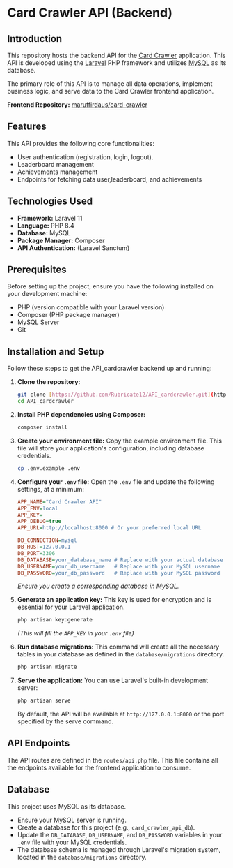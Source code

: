 # Card Crawler API (Backend)

## Introduction

This repository hosts the backend API for the [Card Crawler](https://github.com/maruffirdaus/card-crawler) application. This API is developed using the [Laravel](https://laravel.com/) PHP framework and utilizes [MySQL](https://www.mysql.com/) as its database.

The primary role of this API is to manage all data operations, implement business logic, and serve data to the Card Crawler frontend application.

**Frontend Repository:** [maruffirdaus/card-crawler](https://github.com/maruffirdaus/card-crawler)

## Features

This API provides the following core functionalities:
* User authentication (registration, login, logout).
* Leaderboard management
* Achievements management
* Endpoints for fetching data user,leaderboard, and achievements


## Technologies Used

* **Framework:** Laravel 11
* **Language:** PHP 8.4
* **Database:** MySQL
* **Package Manager:** Composer
* **API Authentication:** (Laravel Sanctum)

## Prerequisites

Before setting up the project, ensure you have the following installed on your development machine:
* PHP (version compatible with your Laravel version)
* Composer (PHP package manager)
* MySQL Server
* Git

## Installation and Setup

Follow these steps to get the API_cardcrawler backend up and running:

1.  **Clone the repository:**
    ```bash
    git clone [https://github.com/Rubricate12/API_cardcrawler.git](https://github.com/Rubricate12/API_cardcrawler.git)
    cd API_cardcrawler
    ```

2.  **Install PHP dependencies using Composer:**
    ```bash
    composer install
    ```

3.  **Create your environment file:**
    Copy the example environment file. This file will store your application's configuration, including database credentials.
    ```bash
    cp .env.example .env
    ```

4.  **Configure your `.env` file:**
    Open the `.env` file and update the following settings, at a minimum:
    ```ini
    APP_NAME="Card Crawler API"
    APP_ENV=local
    APP_KEY=
    APP_DEBUG=true
    APP_URL=http://localhost:8000 # Or your preferred local URL

    DB_CONNECTION=mysql
    DB_HOST=127.0.0.1
    DB_PORT=3306
    DB_DATABASE=your_database_name # Replace with your actual database name
    DB_USERNAME=your_db_username   # Replace with your MySQL username
    DB_PASSWORD=your_db_password   # Replace with your MySQL password
    ```
    *Ensure you create a corresponding database in MySQL.*

5.  **Generate an application key:**
    This key is used for encryption and is essential for your Laravel application.
    ```bash
    php artisan key:generate
    ```
    *(This will fill the `APP_KEY` in your `.env` file)*

6.  **Run database migrations:**
    This command will create all the necessary tables in your database as defined in the `database/migrations` directory.
    ```bash
    php artisan migrate
    ```

7.  **Serve the application:**
    You can use Laravel's built-in development server:
    ```bash
    php artisan serve
    ```
    By default, the API will be available at `http://127.0.0.1:8000` or the port specified by the serve command.

## API Endpoints

The API routes are defined in the `routes/api.php` file. This file contains all the endpoints available for the frontend application to consume.


## Database

This project uses MySQL as its database.
* Ensure your MySQL server is running.
* Create a database for this project (e.g., `card_crawler_api_db`).
* Update the `DB_DATABASE`, `DB_USERNAME`, and `DB_PASSWORD` variables in your `.env` file with your MySQL credentials.
* The database schema is managed through Laravel's migration system, located in the `database/migrations` directory.
